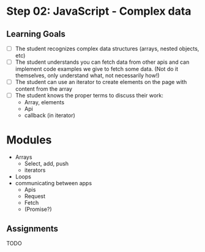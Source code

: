 # Step 02: JavaScript - Complex data

## Learning Goals
* [ ] The student recognizes complex data structures (arrays, nested objects, etc)
* [ ] The student understands you can fetch data from other apis and can implement code examples we give to fetch some data. (Not do it themselves, only understand what, not necessarily how!)
* [ ] The student can use an iterator to create elements on the page with content from the array
* [ ] The student knows the proper terms to discuss their work:
    * Array, elements
    * Api
    * callback (in iterator)

# Modules
  * Arrays
    * Select, add, push
    * iterators
  * Loops
  * communicating between apps
    * Apis
    * Request
    * Fetch
    * (Promise?)
  

## Assignments
TODO

